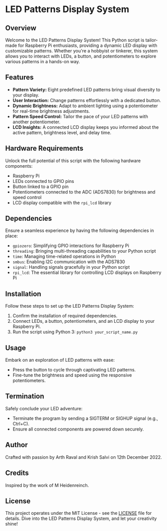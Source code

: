 # LED Patterns Display System

## Overview

Welcome to the LED Patterns Display System! This Python script is tailor-made for Raspberry Pi enthusiasts, providing a dynamic LED display with customizable patterns. Whether you're a hobbyist or tinkerer, this system allows you to interact with LEDs, a button, and potentiometers to explore various patterns in a hands-on way.

## Features

- **Pattern Variety:** Eight predefined LED patterns bring visual diversity to your display.
- **User Interaction:** Change patterns effortlessly with a dedicated button.
- **Dynamic Brightness:** Adapt to ambient lighting using a potentiometer for real-time brightness adjustments.
- **Pattern Speed Control:** Tailor the pace of your LED patterns with another potentiometer.
- **LCD Insights:** A connected LCD display keeps you informed about the active pattern, brightness level, and delay time.

## Hardware Requirements

Unlock the full potential of this script with the following hardware components:

- Raspberry Pi
- LEDs connected to GPIO pins
- Button linked to a GPIO pin
- Potentiometers connected to the ADC (ADS7830) for brightness and speed control
- LCD display compatible with the `rpi_lcd` library

## Dependencies

Ensure a seamless experience by having the following dependencies in place:

- `gpiozero`: Simplifying GPIO interactions for Raspberry Pi
- `threading`: Bringing multi-threading capabilities to your Python script
- `time`: Managing time-related operations in Python
- `smbus`: Enabling I2C communication with the ADS7830
- `signal`: Handling signals gracefully in your Python script
- `rpi_lcd`: The essential library for controlling LCD displays on Raspberry Pi

## Installation

Follow these steps to set up the LED Patterns Display System:

1. Confirm the installation of required dependencies.
2. Connect LEDs, a button, potentiometers, and an LCD display to your Raspberry Pi.
3. Run the script using Python 3: `python3 your_script_name.py`

## Usage

Embark on an exploration of LED patterns with ease:

- Press the button to cycle through captivating LED patterns.
- Fine-tune the brightness and speed using the responsive potentiometers.

## Termination

Safely conclude your LED adventure:

- Terminate the program by sending a SIGTERM or SIGHUP signal (e.g., Ctrl+C).
- Ensure all connected components are powered down securely.

## Author

Crafted with passion by Arth Raval and Krish Salvi on 12th December 2022.

## Credits

Inspired by the work of M Heidenreinch.

## License

This project operates under the MIT License - see the [LICENSE](LICENSE) file for details. Dive into the LED Patterns Display System, and let your creativity shine!